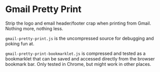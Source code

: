 Gmail Pretty Print
==================

Strip the logo and email header/footer crap when printing from Gmail. Nothing more, nothing less.

`gmail-pretty-print.js` is the uncompressed source for debugging and poking fun at.

`gmail-pretty-print-bookmarklet.js` is compressed and tested as a bookmarklet that can be saved and accessed directly from the browser bookmark bar. Only tested in Chrome, but might work in other places.
